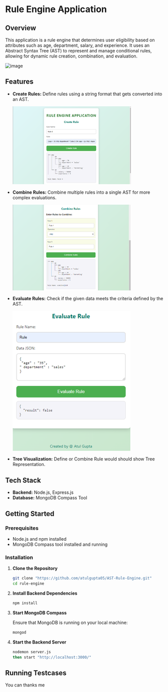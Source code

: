 # Rule Engine Application
## Overview

This application is a rule engine that determines user eligibility based on attributes such as age, department, salary, and experience. It uses an Abstract Syntax Tree (AST) to represent and manage conditional rules, allowing for dynamic rule creation, combination, and evaluation.

<img width="943" alt="image" src="https://github.com/user-attachments/assets/78f6bdca-68aa-4818-a56f-5a50c2023b7f">


## Features

- **Create Rules:** Define rules using a string format that gets converted into an AST.
  
  <img width="377" alt="image" src="https://raw.githubusercontent.com/atulgupta05/AST-Rule-Engine/refs/heads/main/Screenshot%20(324).png">


- **Combine Rules:** Combine multiple rules into a single AST for more complex evaluations.
  
  <img width="376" alt="image" src="https://raw.githubusercontent.com/atulgupta05/AST-Rule-Engine/refs/heads/main/Screenshot%20(325).png">

  
- **Evaluate Rules:** Check if the given data meets the criteria defined by the AST.
  
  <img width="375" alt="image" src="https://raw.githubusercontent.com/atulgupta05/AST-Rule-Engine/refs/heads/main/Screenshot%20(326).png">


- **Tree Visualization:** Define or Combine Rule would should show Tree Representation.

## Tech Stack

- **Backend:** Node.js, Express.js
- **Database:** MongoDB Compass Tool

## Getting Started

### Prerequisites

- Node.js and npm installed
- MongoDB Compass tool installed and running

### Installation

1. **Clone the Repository**
   ```bash
   git clone "https://github.com/atulgupta05/AST-Rule-Engine.git"
   cd rule-engine
   ```

2. **Install Backend Dependencies**

   ```bash
   npm install
   ```
   
3. **Start MongoDB Compass**

   Ensure that MongoDB is running on your local machine:

   ```bash
   mongod
   ```

4. **Start the Backend Server**

   ```bash
   nodemon server.js
   then start "http://localhost:3000/"
   ```

## Running Testcases 
You can thanks me

